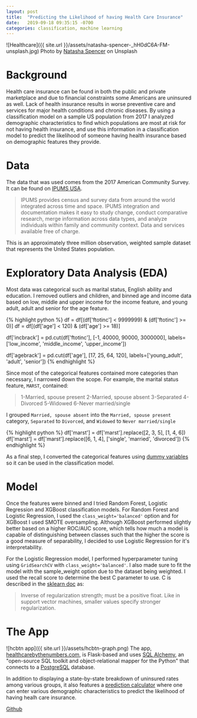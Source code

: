 ```yaml
---
layout: post
title:  "Predicting the Likelihood of having Health Care Insurance"
date:   2019-09-18 09:35:15 -0700
categories: classification, machine learning
---
```

![Healthcare]({{ site.url }}/assets/natasha-spencer-_hH0dC6A-FM-unsplash.jpg)
Photo by [Natasha Spencer](https://unsplash.com/@totalshape?utm_source=unsplash&utm_medium=referral&utm_content=creditCopyText) on Unsplash

# Background
Health care insurance can be found in both the public and private marketplace and due to financial constraints some Americans are uninsured as well. Lack of health insurance results in worse preventive care and services for major health conditions and chronic diseases. By using a classification model on a sample US population from 2017 I analyzed demographic characteristics to find which populations are most at risk for not having health insurance, and use this information in a classification model to predict the likelihood of someone having health insurance based on demographic features they provide.

# Data
The data that was used comes from the 2017 American Community Survey. It can be found on [IPUMS USA](https://usa.ipums.org/usa/).

> IPUMS provides census and survey data from around the world integrated across time and space. IPUMS integration and documentation makes it easy to study change, conduct comparative research, merge information across data types, and analyze individuals within family and community context. Data and services available free of charge.

This is an approximately three million observation, weighted sample dataset that represents the United States population.

# Exploratory Data Analysis (EDA)
Most data was categorical such as marital status, English ability and education. I removed outliers and children, and binned age and income data based on low, middle and upper income for the income feature, and young adult, adult and senior for the age feature.

{% highlight python %}
df = df[(df['ftotinc'] < 9999999) & (df['ftotinc'] >= 0)]
df = df[(df['age'] < 120) & (df['age'] >= 18)]

df['incbrack'] = pd.cut(df['ftotinc'], [-1, 40000, 90000, 3000000], labels=['low_income', 'middle_income', 'upper_income'])

df['agebrack'] = pd.cut(df['age'], [17, 25, 64, 120], labels=['young_adult', 'adult', 'senior'])
{% endhighlight %}

Since most of the categorical features contained more categories than necessary, I narrowed down the scope. For example, the
marital status feature, `MARST`, contained:
> 1-Married, spouse present 
> 2-Married, spouse absent 
> 3-Separated 
> 4-Divorced 
> 5-Widowed 
> 6-Never married/single

I grouped `Married, spouse absent` into the `Married, spouse present` category, `Separated` to `Divorced`, and `Widowed` to `Never married/single`

{% highlight python %}
df['marst'] = df['marst'].replace([2, 3, 5], [1, 4, 6])
df['marst'] = df['marst'].replace([6, 1, 4], ['single', 'married', 'divorced'])
{% endhighlight %}

As a final step, I converted the categorical features using [dummy variables](https://pandas.pydata.org/pandas-docs/stable/reference/api/pandas.get_dummies.html) so it can be used in the classification model.

# Model
Once the features were binned and I tried Random Forest, Logistic Regression and XGBoost classification models. For Random Forest and Logistic Regression, I used the `class_weight='balanced'` option and for XGBoost I used SMOTE oversampling. Although XGBoost performed slightly better based on a higher ROC/AUC score, which tells how much a model is capable of distinguishing between classes such that the higher the score is a good measure of separability, I decided to use Logistic Regression for it's interpretability.

For the Logistic Regression model, I performed hyperparameter tuning using `GridSearchCV` with `class_weight='balanced'`. I also made sure to fit the model with the sample_weight option due to the dataset being weighted. I used the recall score to determine the best C parameter to use. C is described in the [sklearn doc](https://scikit-learn.org/stable/modules/generated/sklearn.linear_model.LogisticRegression.html) as:
> Inverse of regularization strength; must be a positive float. Like in support vector machines, smaller values specify stronger regularization.

# The App
![hcbtn app]({{ site.url }}/assets/hcbtn-graph.png)
The app, [healthcarebythenumbers.com](https://www.healthcarebythenumbers.com), is Flask-based and uses [SQL Alchemy](https://www.sqlalchemy.org/), an "open-source SQL toolkit and object-relational mapper for the Python" that connects to a [PostgreSQL](https://www.postgresql.org/) database.

In addition to displaying a state-by-state breakdown of uninsured rates among various groups, it also features a [prediction calculator](https://www.healthcarebythenumbers.com/predict) where one can enter various demographic characteristics to predict the likelihood of having healh care insurance.

[Github](https://github.com/abalone23/hcbtn)